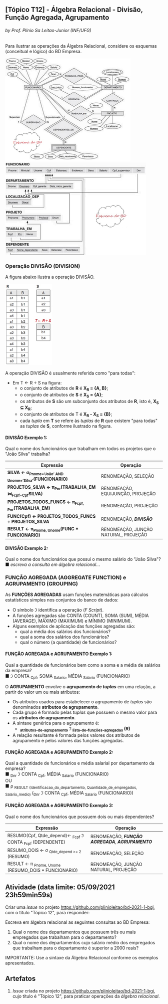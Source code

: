 ## [Tópico T12] - Álgebra Relacional - Divisão, Função Agregada, Agrupamento
###### *by Prof. Plinio Sa Leitao-Junior (INF/UFG)*

Para ilustrar as operações da Álgebra Relacional, considere os esquemas (conceitual e lógico) do BD Empresa.

<img src="../media/fig-der-empresa.jpg" width="400"><img src="../media/fig-esquema-logico-bdempresa.jpg" width="450">

### Operação DIVISÃO (DIVISION)

A figura abaixo ilustra a operação DIVISÃO.

<img src="../media/fig-algebra-divisao.jpg" width="150">

A operação DIVISÃO é usualmente referida como "para todas":
- Em T ← R ÷ S na figura:
  - o conjunto de atributos de **R** é **X<sub>R</sub> = {A, B}**;
  - o conjunto de atributos de **S** é **X<sub>S</sub> = {A}**;
  - os atributos de **S** são um subconjunto dos atributos de **R**, isto é, **X<sub>S</sub> ⊆ X<sub>R</sub>**;
  - o conjunto de atributos de T é **X<sub>R</sub> - X<sub>S</sub> = {B}**;
  - cada _tupla_ em **T** se refere às _tuplas_ de **R** que existem "para todas" as _tuplas_ de **S**, conforme ilustrado na figura.

#### DIVISÃO Exemplo 1:

Qual o nome dos funcionários que trabalham em todos os projetos que o "João Silva" trabalha?

|Expressão|Operação|
|-|-|
|**SILVA ← σ<sub>Pnome=‘João’ AND Unome=‘Silva’</sub>(FUNCIONARIO)**|RENOMEAÇÃO, SELEÇÃO|
|**PROJETOS_SILVA ← π<sub>Pnr</sub>(TRABALHA_EM ⋈<sub>Fcpf=Cpf</sub>SILVA)**|RENOMEAÇÃO, EQUIJUNÇÃO, PROJEÇÃO|
|**PROJETOS_TODOS_FUNCS ← π<sub>Fcpf, Pnr</sub>(TRABALHA_EM)**|RENOMEAÇÃO, PROJEÇÃO|
|**FUNC(Cpf) ← PROJETOS_TODOS_FUNCS ÷ PROJETOS_SILVA**|RENOMEAÇÃO, ***DIVISÃO***|
|**RESULT ← π<sub>Pnome, Unome</sub>(FUNC * FUNCIONARIO)**|RENOMEAÇÃO, JUNÇÃO NATURAL, PROJEÇÃO|

#### DIVISÃO Exemplo 2:

Qual o nome dos funcionários que possui o mesmo salário do "João Silva"?<br>
■ _escreva a consulta em álgebra relacional_...

### FUNÇÃO AGREGADA (AGGREGATE FUNCTION) e AGRUPAMENTO (GROUPING)

As **FUNÇÕES AGREGADAS** usam funções matemáticas para cálculos estatísticos simples nos conjuntos do banco de dados:
- O símbolo ℑ identifica a operação (_F Script_).
- A funções agregadas são CONTA (COUNT), SOMA (SUM), MÉDIA (AVERAGE), MÁXIMO (MAXIMUM) e MÍNIMO (MINIMUM).
- Alguns exemplos de aplicação das funções agregadas são:
  - qual a média dos salários dos funcionários?
  - qual a soma dos salários dos funcionários?
  - qual o número (a quantidade) de funcionários?

#### FUNÇÃO AGREGADA e AGRUPAMENTO Exemplo 1:

Qual a quantidade de funcionários bem como a soma e a média de salários da empresa?<br>
■ ℑ CONTA <sub>Cpf</sub>, SOMA <sub>Salario</sub>, MÉDIA <sub>Salario</sub> (FUNCIONARIO)

O **AGRUPAMENTO** envolve o **agrupamento de _tuplas_** em uma relação, a partir do valor um ou mais atributos:
- Os atributos usados para estabelecer o agrupamento de _tuplas_ são denominados **atributos de agrupamento**. 
- Cada grupo é formado pelas _tuplas_ que possuem o mesmo valor para os **atributos de agrupamento**.
- A sintaxe genérica para o agrupamento é:
  - **<sub>atributos-de-agrupamento</sub> ℑ <sub>lista-de-funções-agregadas</sub> (R)**
- A relação resultante é formada pelos valores dos atributos de agrupamento e pelos valores das funções agregadas.

#### FUNÇÃO AGREGADA e AGRUPAMENTO Exemplo 2:

Qual a quantidade de funcionários e média salarial por departamento da empresa?<br>
■ <sub>Dnr</sub> ℑ CONTA <sub>Cpf</sub>, MÉDIA <sub>Salario</sub> (FUNCIONARIO)<br>
OU<br>
■ ρ <sub>RESULT</sub> <sub>(Identificacao_do_departamento, Quantidade_de_empregados, Salario_medio)</sub> (<sub>Dnr</sub> ℑ CONTA <sub>Cpf</sub>, MÉDIA <sub>Salario</sub> (FUNCIONARIO))

#### FUNÇÃO AGREGADA e AGRUPAMENTO Exemplo 3:

Qual o nome dos funcionários que possuem dois ou mais dependentes?

|Expressão|Operação|
|-|-|
|RESUMO(Cpf, Qtde_depend)← <sub>Fcpf</sub> ℑ CONTA <sub>Fcpf</sub> (DEPENDENTE)|RENOMEAÇÃO, ***FUNÇÃO AGREGADA***, ***AGRUPAMENTO***|
|RESUMO_DOIS ← σ <sub>Qtde_depend >= 2</sub> (RESUMO)|RENOMEAÇÃO, SELEÇÃO|
|RESULT ← π <sub>Pnome, Unome</sub> (RESUMO_DOIS * FUNCIONARIO)|RENOMEAÇÃO, JUNÇÃO NATURAL, PROJEÇÃO|

## Atividade (data limite: **05/09/2021 23h59min59s**)

Criar uma _issue_ no projeto https://github.com/plinioleitao/bd-2021-1-bgi, com o título "Tópico 12", para responder:  

Escreva em álgebra relacional as seguintes consultas ao BD Empresa: 
1. Qual o nome dos departamentos que possuem três ou mais empregados que trabalham para o departamento?
1. Qual o nome dos departamentos cujo salário médio dos empregados que trabalham para o departamento é superior a 2000 reais?

IMPORTANTE: Use a sintaxe da Álgebra Relacional conforme os exemplos apresentados.

## Artefatos

1. _Issue_ criada no projeto https://github.com/plinioleitao/bd-2021-1-bgi, cujo título é "Tópico 12", para praticar operações da *álgebra relacional*.
